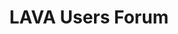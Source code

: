 ---
categories:
- bkk19
description: Continuing our regular Users Forum, for all your questions about LAVA.
image:
  featured: 'true'
  path: /assets/images/featured-images/bkk19/BKK19-120.png
session_attendee_num: '11'
session_id: BKK19-120
session_room: Session Room 2 (Lotus 3-4)
session_slot:
  end_time: '2019-04-01 16:55:00'
  start_time: '2019-04-01 16:00:00'
session_speakers:
- speaker_bio: ''
  speaker_company: Linaro
  speaker_image: /assets/images/speakers/bkk19/neil-williams.jpg
  speaker_location: ''
  speaker_name: Neil Williams
  speaker_position: Tech Lead LAVA Software
  speaker_username: neil.williams
- speaker_bio: Long-time assignee into Linaro from Arm.<br>Working on LAVA for over
    3 years.
  speaker_company: Arm
  speaker_image: /assets/images/speakers/bkk19/steve-mcintyre.jpg
  speaker_location: ''
  speaker_name: Steve McIntyre
  speaker_position: Principal Software Engineer
  speaker_username: steve.mcintyre
session_track: Validation and CI
tag: session
tags:
- Testing
- Open Source Development
- Tools
- Validation and CI
title: LAVA Users Forum
---